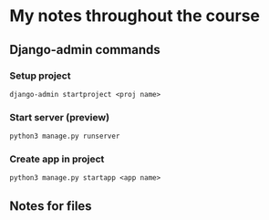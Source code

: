 # My notes throughout the course

## Django-admin commands

### Setup project

`django-admin startproject <proj name>`

### Start server (preview)

`python3 manage.py runserver`

### Create app in project

`python3 manage.py startapp <app name>`

## Notes for files
